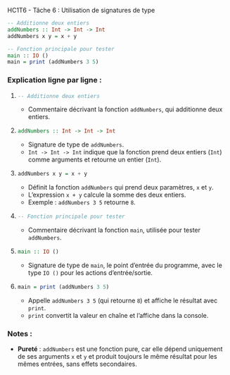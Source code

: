 HC1T6 - Tâche 6 : Utilisation de signatures de type


```haskell
-- Additionne deux entiers
addNumbers :: Int -> Int -> Int
addNumbers x y = x + y

-- Fonction principale pour tester
main :: IO ()
main = print (addNumbers 3 5)
```


### Explication ligne par ligne :

1. ```haskell
   -- Additionne deux entiers
   ```
   - Commentaire décrivant la fonction `addNumbers`, qui additionne deux entiers.

2. ```haskell
   addNumbers :: Int -> Int -> Int
   ```
   - Signature de type de `addNumbers`.
   - `Int -> Int -> Int` indique que la fonction prend deux entiers (`Int`) comme arguments et retourne un entier (`Int`).

3. ```haskell
   addNumbers x y = x + y
   ```
   - Définit la fonction `addNumbers` qui prend deux paramètres, `x` et `y`.
   - L’expression `x + y` calcule la somme des deux entiers.
   - Exemple : `addNumbers 3 5` retourne `8`.

4. ```haskell
   -- Fonction principale pour tester
   ```
   - Commentaire décrivant la fonction `main`, utilisée pour tester `addNumbers`.

5. ```haskell
   main :: IO ()
   ```
   - Signature de type de `main`, le point d’entrée du programme, avec le type `IO ()` pour les actions d’entrée/sortie.

6. ```haskell
   main = print (addNumbers 3 5)
   ```
   - Appelle `addNumbers 3 5` (qui retourne `8`) et affiche le résultat avec `print`.
   - `print` convertit la valeur en chaîne et l’affiche dans la console.



### Notes :
- **Pureté** : `addNumbers` est une fonction pure, car elle dépend uniquement de ses arguments `x` et `y` et produit toujours le même résultat pour les mêmes entrées, sans effets secondaires.


